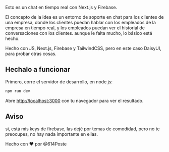 Esto es un chat en tiempo real con Next.js y Firebase.

El concepto de la idea es un entorno de soporte en chat para los clientes de una empresa, donde los clientes puedan hablar con los empleados de la empresa en tiempo real, y los empleados puedan ver el historial de conversaciones con los clientes.
aunque le falta mucho, lo básico está hecho.

Hecho con JS, Next.js, Firebase y TailwindCSS, pero en este caso DaisyUI, para probar otras cosas.

## Hechalo a funcionar

Primero, corre el servidor de desarrollo, en node.js:

```bash
npm run dev

```

Abre [http://localhost:3000](http://localhost:3000) con tu navegador para ver el resultado.




## Aviso

si, está mis keys de firebase, las dejé por temas de comodidad, pero no te preocupes, no hay nada importante en ellas.


Hecho con ❤️ por @614Poste


